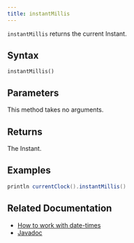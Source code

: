 ```yaml
---
title: instantMillis
---
```


`instantMillis` returns the current Instant.

## Syntax

```
instantMillis()
```

## Parameters

This method takes no arguments.

## Returns

The Instant.

## Examples

```groovy order=:log
println currentClock().instantMillis()
```

## Related Documentation

- [How to work with date-times](../../../conceptual/time-in-deephaven.md)
- [Javadoc](https://deephaven.io/core/javadoc/io/deephaven/base/clock/Clock.html#instantMillis())
